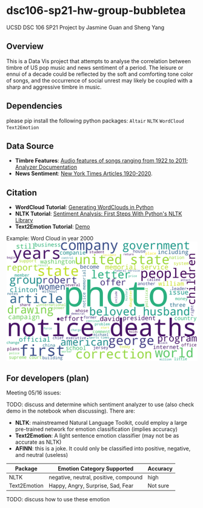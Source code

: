 # dsc106-sp21-hw-group-bubbletea

UCSD DSC 106 SP21 Project by Jasmine Guan and Sheng Yang

## Overview

This is a Data Vis project that attempts to analyse the correlation between timbre of US pop music and news sentiment of a period. The leisure or ennui of a decade could be reflected by the soft and comforting tone color of songs, and the occurrence of social unrest may likely be coupled with a sharp and aggressive timbre in music.

## Dependencies

please pip install the following python packages:
`Altair`
`NLTK`
`WordCloud`
`Text2Emotion`

## Data Source

- **Timbre Features**: [Audio features of songs ranging from 1922 to 2011](https://www.kaggle.com/uciml/msd-audio-features?select=year_prediction.csv); [Analyzer Documentation](http://modelai.gettysburg.edu/2012/music/docs/EchoNestAnalyzeDocumentation.pdf)
- **News Sentiment**: [New York Times Articles 1920-2020](https://www.kaggle.com/tumanovalexander/nyt-articles-data).

## Citation

- **WordCloud Tutorial**: [Generating WordClouds in Python](https://www.datacamp.com/community/tutorials/wordcloud-python)
- **NLTK Tutorial**: [Sentiment Analysis: First Steps With Python's NLTK Library](https://realpython.com/python-nltk-sentiment-analysis/)
- **Text2Emotion Tutorial**: [Demo](https://colab.research.google.com/drive/1sCAcIGk2q9dL8dpFYddnsUin2MlhjaRw?usp=sharing#scrollTo=nxET8yW3HIvL)

Example: Word Cloud in year 2000 ![Word Cloud in 2000](report/word_cloud_plot_2000.png)

## For developers (plan)

Meeting 05/16 issues:

TODO: discuss and determine which sentiment analyzer to use (also check demo in the notebook when discussing).
There are:

- **NLTK**: mainstreamed Natural Language Toolkit, could employ a large pre-trained network for emotion classification (implies accuracy)
- **Text2Emotion**: A light sentence emotion classifier (may not be as accurate as NLTK)
- **AFINN**: this is a joke. It could only be classified into positive, negative, and neutral (useless)

| Package      | Emotion Category Supported | Accuracy |
| ----------- | ----------- | ----------- |
| NLTK      | negative, neutral, positive, compound       | high |
| Text2Emotion   | Happy, Angry, Surprise, Sad, Fear | Not sure|

TODO: discuss how to use these emotion

